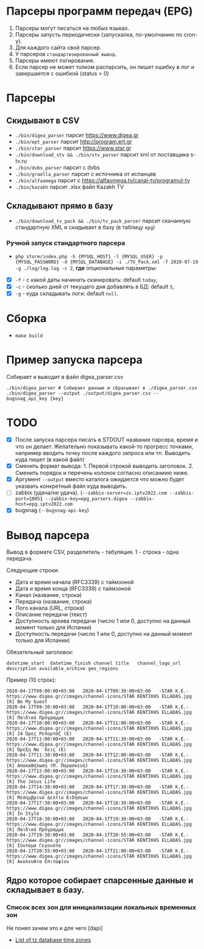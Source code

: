 # Парсеры программ передач (EPG)

1. Парсеры могут писаться на любых языках.
2. Парсеры запусть периодически (запускалка, по-умолчанию по cron-у).
3. Для каждого сайта свой парсер.
4. У парсеров `стандартизированный вывод`.
5. Парсеры имеют логирование.
6. Если парсер не может толком распарсить, он пишет ошибку в лог и завершается с ошибкой (status > 0)

# Парсеры

## Скидывают в CSV

- `./bin/digea_parser` парсит https://www.digea.gr
- `./bin/ept_parser` парсит http://program.ert.gr
- `./bin/star_parser` парсит https://www.star.gr
- `./bin/download_stv && ./bin/stv_parser` парсит xml от поставщика s-tv.ru
- `./bin/dvbs_parser` парсит с dvbs
- `./bin/graella_parser` парсит с источника от испанцев
- `./bin/alfaomega` парсит с https://alfaomega.tv/canal-tv/programul-tv
- `./bin/kazakh` парсит .xlsx файл Kazakh TV

## Складывают прямо в базу

- `./bin/download_tv_pack && ./bin/tv_pack_parser` парсит скачанную стандартную XML и скидывает в базу (в
  таблицу `epg`)

### Ручной запуск стандартного парсера

- `php store/index.php -h {MYSQL_HOST} -l {MYSQL_USER} -p {MYSQL_PASSWORD} -d {MYSQL_DATABASE} -i ./TV_Pack.xml -f 2020-07-19 -g ./log/log.log -c 2`, **где** опциональные параметры:
- [x] `-f` - с какой даты начинать сканировать: default `today`, 
- [x] `-c` - сколько дней от текущего дня добавлять в БД: default `5`, 
- [x] `-g` - куда складывать логи: default `null`.

# Сборка

- `make build`

# Пример запуска парсера

Собирает и выводит в файл digea_parser.csv

```
./bin/digea_parser # Собирает данные и сбрасывает в ./digea_parser.csv
./bin/digea_parser --output ./output/digea_parser.csv --bugsnag_api_key {key}
```

# TODO

* [x] После запуска парсера писать в STDOUT название парсера, время и что он
  делает. Желательно показывать какой-то прогресс точками, например вводить
  точку после каждого запроса или тп. Выводить куда пишет (в какой файл)
* [x] Сменить формат вывода: 1. Первой строкой выводить заголовок. 2. Сменить
  порядок и перечень колонок согласно описаниию ниже.
* [x] Аргумент `--output` вместо каталога ожидается что можно будет указвать
  конкретный файл куда выводить.
* [ ] zabbix (удача/не удача). (`--zabbix-server=zx.iptv2022.com --zabbix-port=10051 --zabbix-key=epg_parsers.digea --zabbix-host=epg.iptv2022.com`
* [x] bugsnag (`--bugsnag-api-key`)

# Вывод парсера

Вывод в формате CSV, разделитель - табуляция. 1 - строка - одна передача.

Следующие строки:

* Дата и время начала (RFC3339) с таймзоной
* Дата и время конца (RFC3339) с таймзоной
* Канал (название, строка)
* Передача (название, строка)
* Лого канала (URL, строка)
* Описание передачи (текст)
* Доступность архива передачи (число 1 или 0, доступно на данный момент только для Испании)
* Доступность передачи (число 1 или 0, доступно на данный момент только для Испании)

Обязательный заголовок:

```csv
datetime_start	datetime_finish	channel	title	channel_logo_url	description available_archive geo_regions
```

Пример (10 строк):

```csv
2020-04-17T09:00:00+03:00	2020-04-17T09:30:00+03:00	-STAR K.E.-		https://www.digea.gr//images/channel-icons/STAR KENTIKHS ELLADAS.jpg	[K] Be Μy Guest	
2020-04-17T09:30:00+03:00	2020-04-17T10:00:00+03:00	-STAR K.E.-		https://www.digea.gr//images/channel-icons/STAR KENTIKHS ELLADAS.jpg	[K] Παιδικό Πρόγραμμα	
2020-04-17T10:00:00+03:00	2020-04-17T11:00:00+03:00	-STAR K.E.-		https://www.digea.gr//images/channel-icons/STAR KENTIKHS ELLADAS.jpg	[K] 24 Ώρες Ρεπορτάζ (Ε)	
2020-04-17T11:00:00+03:00	2020-04-17T11:30:00+03:00	-STAR K.E.-		https://www.digea.gr//images/channel-icons/STAR KENTIKHS ELLADAS.jpg	[K] Όρεξη Να ΄Χεις (Ε)	
2020-04-17T11:30:00+03:00	2020-04-17T12:00:00+03:00	-STAR K.E.-		https://www.digea.gr//images/channel-icons/STAR KENTIKHS ELLADAS.jpg	[K] Αποκαθήλωση (Μ. Παρασκευή)	
2020-04-17T12:00:00+03:00	2020-04-17T14:30:00+03:00	-STAR K.E.-		https://www.digea.gr//images/channel-icons/STAR KENTIKHS ELLADAS.jpg	[K] The Jesus Life	
2020-04-17T14:30:00+03:00	2020-04-17T17:30:00+03:00	-STAR K.E.-		https://www.digea.gr//images/channel-icons/STAR KENTIKHS ELLADAS.jpg	[K] Μεσημβρινό Δελτίο Ειδήσεων	
2020-04-17T17:30:00+03:00	2020-04-17T18:30:00+03:00	-STAR K.E.-		https://www.digea.gr//images/channel-icons/STAR KENTIKHS ELLADAS.jpg	[K] In Style	
2020-04-17T18:30:00+03:00	2020-04-17T19:30:00+03:00	-STAR K.E.-		https://www.digea.gr//images/channel-icons/STAR KENTIKHS ELLADAS.jpg	[K] Παιδικό Πρόγραμμα	
2020-04-17T19:30:00+03:00	2020-04-17T20:55:00+03:00	-STAR K.E.-		https://www.digea.gr//images/channel-icons/STAR KENTIKHS ELLADAS.jpg	[K] Σύντομα Γεγονότα	
2020-04-17T20:55:00+03:00	2020-04-17T21:00:00+03:00	-STAR K.E.-		https://www.digea.gr//images/channel-icons/STAR KENTIKHS ELLADAS.jpg	[K] Ακολουθία Επιταφίου	
```

## Ядро которое собирает спарсенные данные и складывает в базу.

### Список всех зон для инициализации локальных временных зон

Не понял зачем это и для чего [dapi]

- [List of tz database time zones](https://en.wikipedia.org/wiki/List_of_tz_database_time_zones)
